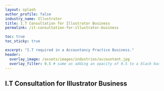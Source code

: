 ```yaml
---
layout: splash 
author_profile: false 
industry_name: Illustrator
title: I.T Consultation for Illustrator Business
permalink: /it-consultation-for-illustrator-business

toc: true
toc_sticky: true

excerpt: "I.T required in a Accountancy Practice Business."
header:
  overlay_image: /assets/images/industries/accountant.jpg
  overlay_filter: 0.5 # same as adding an opacity of 0.5 to a black background
---
```


## I.T Consultation for Illustrator Business